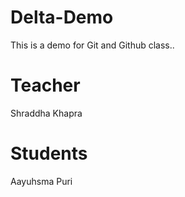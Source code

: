# Delta-Demo

This is a demo for Git and Github class..

# Teacher

Shraddha Khapra

# Students

Aayuhsma Puri
